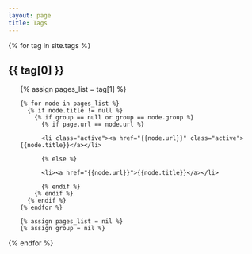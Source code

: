 ```yaml
---
layout: page
title: Tags
---
```


{% for tag in site.tags %}
  <h2 class='tag-header' id="{{ tag[0]| slugify }}-ref">{{ tag[0] }}</h2>
  <ul>
    {% assign pages_list = tag[1] %}

    {% for node in pages_list %}
      {% if node.title != null %}
        {% if group == null or group == node.group %}
          {% if page.url == node.url %}

          <li class="active"><a href="{{node.url}}" class="active">{{node.title}}</a></li>

          {% else %}

          <li><a href="{{node.url}}">{{node.title}}</a></li>

          {% endif %}
        {% endif %}
      {% endif %}
    {% endfor %}

    {% assign pages_list = nil %}
    {% assign group = nil %}
  </ul>
{% endfor %}
